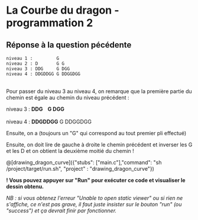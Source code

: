 # La Courbe du dragon - programmation 2

## Réponse à la question pécédente

```
niveau 1 :         G
niveau 2 : D       G G
niveau 3 : DDG     G DGG
niveau 4 : DDGDDGG G DDGGDGG
```
<br>
Pour passer du niveau 3 au niveau 4, on remarque que la première partie du chemin est égale au chemin du niveau précédent :

niveau 3 : **DDG&nbsp;&nbsp;&nbsp;&nbsp;G DGG**
<br><br>
niveau 4 : **DDGDDGG** G DDGGDGG


Ensuite, on a (toujours un "G" qui correspond au tout premier pli effectué)

Ensuite, on doit lire de gauche à droite le chemin précédent et inverser les G et les D et on obtient la deuxième moitié du chemin !



@[drawing_dragon_curve]({"stubs": ["main.c"],"command": "sh /project/target/run.sh", "project" : "drawing_dragon_curve"})

**! Vous pouvez appuyer sur "Run" pour exécuter ce code et visualiser le dessin obtenu.**

*NB : si vous obtenez l'erreur "Unable to open static viewer" ou si rien ne s'affiche, ce n'est pas grave, il faut juste insister sur le bouton "run" (ou "success") et ça devrait finir par fonctionner.*
